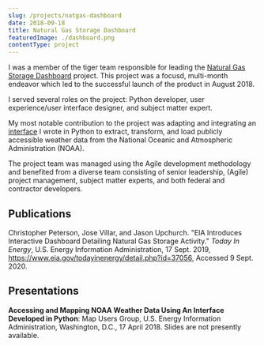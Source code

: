 ```yaml
---
slug: /projects/natgas-dashboard
date: 2018-09-18
title: Natural Gas Storage Dashboard
featuredImage: ./dashboard.png
contentType: project
---
```


I was a member of the tiger team responsible for leading the [Natural Gas Storage Dashboard](https://www.eia.gov/naturalgas/storage/dashboard/) project. This project was a focusd, multi-month endeavor which led to the successful launch of the product in August 2018.

I served several roles on the project: Python developer, user experience/user interface designer, and subject matter expert. 

My most notable contribution to the project was adapting and integrating an [interface](https://github.com/jason-upchurch/ncep/tree/master) I wrote in Python to extract, transform, and load publicly accessible weather data from the National Oceanic and Atmospheric Administration (NOAA).

The project team was managed using the Agile development methodology and benefited from a diverse team consisting of senior leadership, (Agile) project management, subject matter experts, and both federal and contractor developers.

## Publications

Christopher Peterson, Jose Villar, and Jason Upchurch. "EIA Introduces Interactive Dashboard Detailing Natural Gas Storage Activity." _Today In Energy_, U.S. Energy Information Administration, 17 Sept. 2019, https://www.eia.gov/todayinenergy/detail.php?id=37056, Accessed 9 Sept. 2020.

## Presentations

**Accessing and Mapping NOAA Weather Data Using An Interface Developed in Python**: Map Users Group, U.S. Energy Information Administration, Washington, D.C., 17 April 2018. Slides are not presently available.
